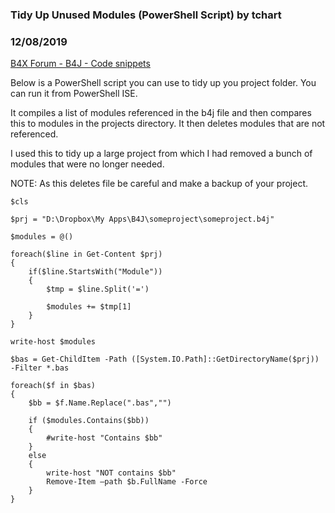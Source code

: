 ### Tidy Up Unused Modules (PowerShell Script) by tchart
### 12/08/2019
[B4X Forum - B4J - Code snippets](https://www.b4x.com/android/forum/threads/112000/)

Below is a PowerShell script you can use to tidy up you project folder. You can run it from PowerShell ISE.  
  
It compiles a list of modules referenced in the b4j file and then compares this to modules in the projects directory. It then deletes modules that are not referenced.  
  
I used this to tidy up a large project from which I had removed a bunch of modules that were no longer needed.  
  
NOTE: As this deletes file be careful and make a backup of your project.  
  

```B4X
$cls  
  
$prj = "D:\Dropbox\My Apps\B4J\someproject\someproject.b4j"  
  
$modules = @()  
  
foreach($line in Get-Content $prj)  
{  
    if($line.StartsWith("Module"))  
    {  
        $tmp = $line.Split('=')  
  
        $modules += $tmp[1]  
    }  
}  
  
write-host $modules  
  
$bas = Get-ChildItem -Path ([System.IO.Path]::GetDirectoryName($prj)) -Filter *.bas  
  
foreach($f in $bas)  
{  
    $bb = $f.Name.Replace(".bas","")  
  
    if ($modules.Contains($bb))  
    {  
        #write-host "Contains $bb"  
    }  
    else  
    {  
        write-host "NOT contains $bb"  
        Remove-Item –path $b.FullName -Force  
    }  
}
```